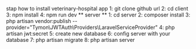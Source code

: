 stap how to install veterinary-hospital app
1: git clone github url
2: cd client 
3: npm install 
4: npm run dev
** server **
1: cd server 
2: composer install
3: php artisan vendor:publish --provider="Tymon\JWTAuth\Providers\LaravelServiceProvider"
4: php artisan jwt:secret
5: create new database
6: config server with your database
7: php artisan migrate
8: php artisan server
